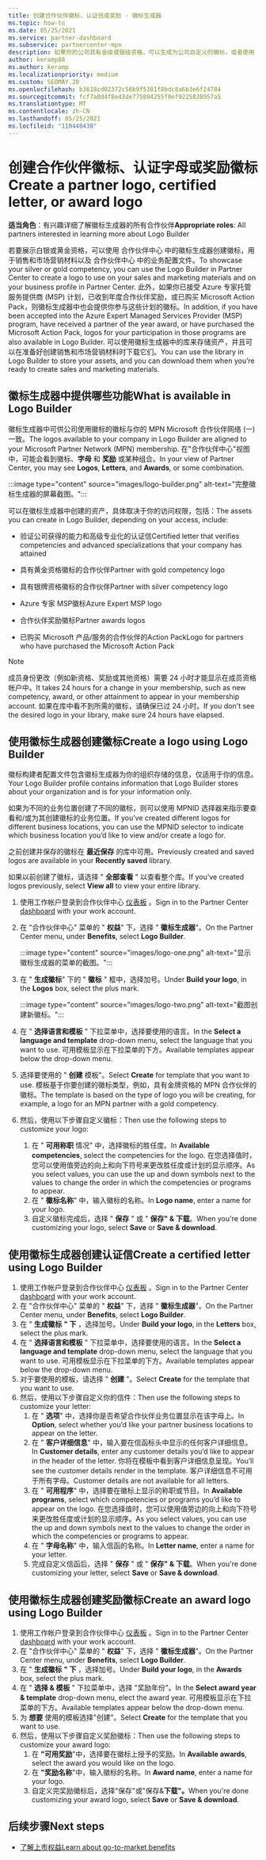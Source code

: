 ```yaml
---
title: 创建合作伙伴徽标、认证信或奖励 - 徽标生成器
ms.topic: how-to
ms.date: 05/25/2021
ms.service: partner-dashboard
ms.subservice: partnercenter-mpn
description: 如果你的公司具有金级或银级资格，可以生成为公司自定义的徽标，或者使用 合作伙伴中心 中的徽标生成器工具请求自定义的认证验证合作伙伴中心。
author: keramp88
ms.author: keramp
ms.localizationpriority: medium
ms.custom: SEOMAY.20
ms.openlocfilehash: b3618cd02372c56b9f5381f8bdc8a6b3e6f24784
ms.sourcegitcommit: fcf7a0d4f8e43de775894255f0ef9225838957a5
ms.translationtype: MT
ms.contentlocale: zh-CN
ms.lasthandoff: 05/25/2021
ms.locfileid: "110440438"
---
```

# <a name="create-a-partner-logo-certified-letter-or-award-logo"></a><span data-ttu-id="11766-103">创建合作伙伴徽标、认证字母或奖励徽标</span><span class="sxs-lookup"><span data-stu-id="11766-103">Create a partner logo, certified letter, or award logo</span></span>

<span data-ttu-id="11766-104">**适当角色**：有兴趣详细了解徽标生成器的所有合作伙伴</span><span class="sxs-lookup"><span data-stu-id="11766-104">**Appropriate roles**: All partners interested in learning more about Logo Builder</span></span>

<span data-ttu-id="11766-105">若要展示白银或黄金资格，可以使用 合作伙伴中心 中的徽标生成器创建徽标，用于销售和市场营销材料以及 合作伙伴中心 中的业务配置文件。</span><span class="sxs-lookup"><span data-stu-id="11766-105">To showcase your silver or gold competency, you can use the Logo Builder in Partner Center to create a logo to use on your sales and marketing materials and on your business profile in Partner Center.</span></span> <span data-ttu-id="11766-106">此外，如果你已接受 Azure 专家托管服务提供商 (MSP) 计划，已收到年度合作伙伴奖励，或已购买 Microsoft Action Pack，则徽标生成器中也会提供你参与这些计划的徽标。</span><span class="sxs-lookup"><span data-stu-id="11766-106">In addition, if you have been accepted into the Azure Expert Managed Services Provider (MSP) program, have received a partner of the year award, or have purchased the Microsoft Action Pack, logos for your participation in those programs are also available in Logo Builder.</span></span> <span data-ttu-id="11766-107">可以使用徽标生成器中的库来存储资产，并且可以在准备好创建销售和市场营销材料时下载它们。</span><span class="sxs-lookup"><span data-stu-id="11766-107">You can use the library in Logo Builder to store your assets, and you can download them when you’re ready to create sales and marketing materials.</span></span>

## <a name="what-is-available-in-logo-builder"></a><span data-ttu-id="11766-108">徽标生成器中提供哪些功能</span><span class="sxs-lookup"><span data-stu-id="11766-108">What is available in Logo Builder</span></span>

<span data-ttu-id="11766-109">徽标生成器中可供公司使用徽标的徽标与你的 MPN Microsoft 合作伙伴网络 (一) 一致。</span><span class="sxs-lookup"><span data-stu-id="11766-109">The logos available to your company in Logo Builder are aligned to your Microsoft Partner Network (MPN) membership.</span></span> <span data-ttu-id="11766-110">在"合作伙伴中心"视图中，可能会看到徽标、**字母** 和 **奖励** 或某种组合。</span><span class="sxs-lookup"><span data-stu-id="11766-110">In your view of Partner Center, you may see **Logos**, **Letters**, and **Awards**, or some combination.</span></span>

:::image type="content" source="images/logo-builder.png" alt-text="完整徽标生成器的屏幕截图。":::

<span data-ttu-id="11766-112">可以在徽标生成器中创建的资产，具体取决于你的访问权限，包括：</span><span class="sxs-lookup"><span data-stu-id="11766-112">The assets you can create in Logo Builder, depending on your access, include:</span></span>

- <span data-ttu-id="11766-113">验证公司获得的能力和高级专业化的认证信</span><span class="sxs-lookup"><span data-stu-id="11766-113">Certified letter that verifies competencies and advanced specializations that your company has attained</span></span>

- <span data-ttu-id="11766-114">具有黄金资格徽标的合作伙伴</span><span class="sxs-lookup"><span data-stu-id="11766-114">Partner with gold competency logo</span></span>

- <span data-ttu-id="11766-115">具有银牌资格徽标的合作伙伴</span><span class="sxs-lookup"><span data-stu-id="11766-115">Partner with silver competency logo</span></span>

- <span data-ttu-id="11766-116">Azure 专家 MSP徽标</span><span class="sxs-lookup"><span data-stu-id="11766-116">Azure Expert MSP logo</span></span>

- <span data-ttu-id="11766-117">合作伙伴奖励徽标</span><span class="sxs-lookup"><span data-stu-id="11766-117">Partner awards logos</span></span>

- <span data-ttu-id="11766-118">已购买 Microsoft 产品/服务的合作伙伴的Action Pack</span><span class="sxs-lookup"><span data-stu-id="11766-118">Logo for partners who have purchased the Microsoft Action Pack</span></span>

>[!NOTE]
><span data-ttu-id="11766-119">成员身份更改（例如新资格、奖励或其他资格）需要 24 小时才能显示在成员资格帐户中。</span><span class="sxs-lookup"><span data-stu-id="11766-119">It takes 24 hours for a change in your membership, such as new competency, award, or other attainment to appear in your membership account.</span></span> <span data-ttu-id="11766-120">如果在库中看不到所需的徽标，请确保已过 24 小时。</span><span class="sxs-lookup"><span data-stu-id="11766-120">If you don't see the desired logo in your library, make sure 24 hours have elapsed.</span></span>

## <a name="create-a-logo-using-logo-builder"></a><span data-ttu-id="11766-121">使用徽标生成器创建徽标</span><span class="sxs-lookup"><span data-stu-id="11766-121">Create a logo using Logo Builder</span></span>

<span data-ttu-id="11766-122">徽标构建者配置文件包含徽标生成器为你的组织存储的信息，仅适用于你的信息。</span><span class="sxs-lookup"><span data-stu-id="11766-122">Your Logo Builder profile contains information that Logo Builder stores about your organization and is for your information only.</span></span>

<span data-ttu-id="11766-123">如果为不同的业务位置创建了不同的徽标，则可以使用 MPNID 选择器来指示要查看和/或为其创建徽标的业务位置。</span><span class="sxs-lookup"><span data-stu-id="11766-123">If you’ve created different logos for different business locations, you can use the MPNID selector to indicate which business location you’d like to view and/or create a logo for.</span></span>

<span data-ttu-id="11766-124">之前创建并保存的徽标在 **最近保存** 的库中可用。</span><span class="sxs-lookup"><span data-stu-id="11766-124">Previously created and saved logos are available in your **Recently saved** library.</span></span>

<span data-ttu-id="11766-125">如果以前创建了徽标，请选择 " **全部查看** " 以查看整个库。</span><span class="sxs-lookup"><span data-stu-id="11766-125">If you’ve created logos previously, select **View all** to view your entire library.</span></span>

1. <span data-ttu-id="11766-126">使用工作帐户登录到合作伙伴中心 [仪表板](https://partner.microsoft.com/dashboard) 。</span><span class="sxs-lookup"><span data-stu-id="11766-126">Sign in to the Partner Center [dashboard](https://partner.microsoft.com/dashboard) with your work account.</span></span>
1. <span data-ttu-id="11766-127">在 "合作伙伴中心" 菜单的 " **权益**" 下，选择 " **徽标生成器**"。</span><span class="sxs-lookup"><span data-stu-id="11766-127">On the Partner Center menu, under **Benefits**, select **Logo Builder**.</span></span>

   :::image type="content" source="images/logo-one.png" alt-text="显示徽标生成器的菜单的截图。":::
1. <span data-ttu-id="11766-129">在 " **生成徽标**" 下的 " **徽标** " 框中，选择加号。</span><span class="sxs-lookup"><span data-stu-id="11766-129">Under **Build your logo**, in the **Logos** box, select the plus mark.</span></span>

   :::image type="content" source="images/logo-two.png" alt-text="截图创建新徽标。":::
1. <span data-ttu-id="11766-131">在 " **选择语言和模板** " 下拉菜单中，选择要使用的语言。</span><span class="sxs-lookup"><span data-stu-id="11766-131">In the **Select a language and template** drop-down menu, select the language that you want to use.</span></span> <span data-ttu-id="11766-132">可用模板显示在下拉菜单的下方。</span><span class="sxs-lookup"><span data-stu-id="11766-132">Available templates appear below the drop-down menu.</span></span>
1. <span data-ttu-id="11766-133">选择要使用的 " **创建** 模板"。</span><span class="sxs-lookup"><span data-stu-id="11766-133">Select **Create** for template that you want to use.</span></span> <span data-ttu-id="11766-134">模板基于你要创建的徽标类型，例如，具有金牌资格的 MPN 合作伙伴的徽标。</span><span class="sxs-lookup"><span data-stu-id="11766-134">The template is based on the type of logo you will be creating, for example, a logo for an MPN partner with a gold competency.</span></span>
1. <span data-ttu-id="11766-135">然后，使用以下步骤自定义徽标：</span><span class="sxs-lookup"><span data-stu-id="11766-135">Then use the following steps to customize your logo:</span></span>
    1. <span data-ttu-id="11766-136">在 " **可用称职** 情况" 中，选择徽标的胜任度。</span><span class="sxs-lookup"><span data-stu-id="11766-136">In **Available competencies**, select the competencies for the logo.</span></span> <span data-ttu-id="11766-137">在您选择值时，您可以使用值旁边的向上和向下符号来更改胜任度或计划的显示顺序。</span><span class="sxs-lookup"><span data-stu-id="11766-137">As you select values, you can use the up and down symbols next to the values to change the order in which the competencies or programs to appear.</span></span>
    1. <span data-ttu-id="11766-138">在 " **徽标名称**" 中，输入徽标的名称。</span><span class="sxs-lookup"><span data-stu-id="11766-138">In **Logo name**, enter a name for your logo.</span></span>
    1. <span data-ttu-id="11766-139">自定义徽标完成后，选择 " **保存** " 或 " **保存" & 下载**。</span><span class="sxs-lookup"><span data-stu-id="11766-139">When you're done customizing your logo, select **Save** or **Save & download**.</span></span>

## <a name="create-a-certified-letter-using-logo-builder"></a><span data-ttu-id="11766-140">使用徽标生成器创建认证信</span><span class="sxs-lookup"><span data-stu-id="11766-140">Create a certified letter using Logo Builder</span></span>

1. <span data-ttu-id="11766-141">使用工作帐户登录到合作伙伴中心 [仪表板](https://partner.microsoft.com/dashboard) 。</span><span class="sxs-lookup"><span data-stu-id="11766-141">Sign in to the Partner Center [dashboard](https://partner.microsoft.com/dashboard) with your work account.</span></span>
1. <span data-ttu-id="11766-142">在 "合作伙伴中心" 菜单的 " **权益**" 下，选择 " **徽标生成器**"。</span><span class="sxs-lookup"><span data-stu-id="11766-142">On the Partner Center menu, under **Benefits**, select **Logo Builder**.</span></span>
1. <span data-ttu-id="11766-143">在 " **生成徽标** **" 下** ，选择加号。</span><span class="sxs-lookup"><span data-stu-id="11766-143">Under **Build your logo**, in the **Letters** box, select the plus mark.</span></span>
1. <span data-ttu-id="11766-144">在 " **选择语言和模板** " 下拉菜单中，选择要使用的语言。</span><span class="sxs-lookup"><span data-stu-id="11766-144">In the **Select a language and template** drop-down menu, select the language that you want to use.</span></span> <span data-ttu-id="11766-145">可用模板显示在下拉菜单的下方。</span><span class="sxs-lookup"><span data-stu-id="11766-145">Available templates appear below the drop-down menu.</span></span>
1. <span data-ttu-id="11766-146">对于要使用的模板，请选择 " **创建** "。</span><span class="sxs-lookup"><span data-stu-id="11766-146">Select **Create** for the template that you want to use.</span></span>
1. <span data-ttu-id="11766-147">然后，使用以下步骤自定义你的信件：</span><span class="sxs-lookup"><span data-stu-id="11766-147">Then use the following steps to customize your letter:</span></span>
    1. <span data-ttu-id="11766-148">在 " **选项**" 中，选择你是否希望合作伙伴业务位置显示在该字母上。</span><span class="sxs-lookup"><span data-stu-id="11766-148">In **Option**, select whether you’d like your partner business locations to appear on the letter.</span></span>
    1. <span data-ttu-id="11766-149">在 " **客户详细信息**" 中，输入要在信函标头中显示的任何客户详细信息。</span><span class="sxs-lookup"><span data-stu-id="11766-149">In **Customer details**, enter any customer details you’d like to appear in the header of the letter.</span></span> <span data-ttu-id="11766-150">你将在模板中看到客户详细信息呈现。</span><span class="sxs-lookup"><span data-stu-id="11766-150">You’ll see the customer details render in the template.</span></span> <span data-ttu-id="11766-151">客户详细信息不可用于所有字母。</span><span class="sxs-lookup"><span data-stu-id="11766-151">Customer details are not available for all letters.</span></span>
    1. <span data-ttu-id="11766-152">在 " **可用程序**" 中，选择要在徽标上显示的称职或节目。</span><span class="sxs-lookup"><span data-stu-id="11766-152">In **Available programs**, select which competencies or programs you’d like to appear on the logo.</span></span> <span data-ttu-id="11766-153">在您选择值时，您可以使用值旁边的向上和向下符号来更改胜任度或计划的显示顺序。</span><span class="sxs-lookup"><span data-stu-id="11766-153">As you select values, you can use the up and down symbols next to the values to change the order in which the competencies or programs to appear.</span></span>
    1. <span data-ttu-id="11766-154">在 " **字母名称**" 中，输入信函的名称。</span><span class="sxs-lookup"><span data-stu-id="11766-154">In **Letter name**, enter a name for your letter.</span></span>
    1. <span data-ttu-id="11766-155">完成自定义信函后，选择 " **保存** " 或 " **保存" & 下载**。</span><span class="sxs-lookup"><span data-stu-id="11766-155">When you're done customizing your letter, select **Save** or **Save & download**.</span></span>

## <a name="create-an-award-logo-using-logo-builder"></a><span data-ttu-id="11766-156">使用徽标生成器创建奖励徽标</span><span class="sxs-lookup"><span data-stu-id="11766-156">Create an award logo using Logo Builder</span></span>

1. <span data-ttu-id="11766-157">使用工作帐户登录到合作伙伴中心 [仪表板](https://partner.microsoft.com/dashboard) 。</span><span class="sxs-lookup"><span data-stu-id="11766-157">Sign in to the Partner Center [dashboard](https://partner.microsoft.com/dashboard) with your work account.</span></span>
1. <span data-ttu-id="11766-158">在 "合作伙伴中心" 菜单的 " **权益**" 下，选择 " **徽标生成器**"。</span><span class="sxs-lookup"><span data-stu-id="11766-158">On the Partner Center menu, under **Benefits**, select **Logo Builder**.</span></span>
1. <span data-ttu-id="11766-159">在 " **生成徽标** **" 下** ，选择加号。</span><span class="sxs-lookup"><span data-stu-id="11766-159">Under **Build your logo**, in the **Awards** box, select the plus mark.</span></span>
1. <span data-ttu-id="11766-160">在 " **选择 & 模板** " 下拉菜单中，选择 "奖励年份"。</span><span class="sxs-lookup"><span data-stu-id="11766-160">In the **Select award year & template** drop-down menu, elect the award year.</span></span> <span data-ttu-id="11766-161">可用模板显示在下拉菜单的下方。</span><span class="sxs-lookup"><span data-stu-id="11766-161">Available templates appear below the drop-down menu.</span></span>
1. <span data-ttu-id="11766-162">为 **想要** 使用的模板选择"创建"。</span><span class="sxs-lookup"><span data-stu-id="11766-162">Select **Create** for the template that you want to use.</span></span>
1. <span data-ttu-id="11766-163">然后，使用以下步骤自定义奖励徽标：</span><span class="sxs-lookup"><span data-stu-id="11766-163">Then use the following steps to customize your award logo:</span></span>
    1. <span data-ttu-id="11766-164">在 **"可用奖励**"中，选择要在徽标上授予的奖励。</span><span class="sxs-lookup"><span data-stu-id="11766-164">In **Available awards**, select the award you would like on the logo.</span></span>
    1. <span data-ttu-id="11766-165">在 **"奖励名称**"中，输入徽标的名称。</span><span class="sxs-lookup"><span data-stu-id="11766-165">In **Award name**, enter a name for your logo.</span></span>
    1. <span data-ttu-id="11766-166">自定义完奖励徽标后，选择"保存"或"保存&**下载"。**</span><span class="sxs-lookup"><span data-stu-id="11766-166">When you're done customizing your award logo, select **Save** or **Save & download**.</span></span>

## <a name="next-steps"></a><span data-ttu-id="11766-167">后续步骤</span><span class="sxs-lookup"><span data-stu-id="11766-167">Next steps</span></span>

- [<span data-ttu-id="11766-168">了解上市权益</span><span class="sxs-lookup"><span data-stu-id="11766-168">Learn about go-to-market benefits</span></span>](mpn-learn-about-go-to-market-benefits.md)
